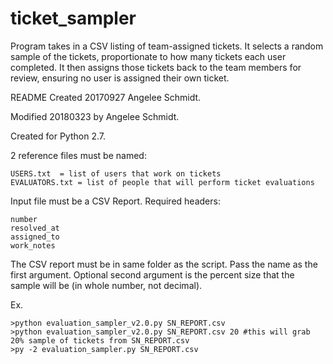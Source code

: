 # ticket_sampler
Program takes in a CSV listing of team-assigned tickets. It selects a random sample of the tickets, proportionate to how many tickets each user completed. It then assigns those tickets back to the team members for review, ensuring no user is assigned their own ticket.

README Created 20170927 Angelee Schmidt.

Modified 20180323 by Angelee Schmidt.

Created for Python 2.7.

2 reference files must be named:
	
	USERS.txt  = list of users that work on tickets 
	EVALUATORS.txt = list of people that will perform ticket evaluations


Input file must be a CSV Report.
Required headers:
	
	number
	resolved_at
	assigned_to
	work_notes


The CSV report must be in same folder as the script. Pass the name as the first argument.
Optional second argument is the percent size that the sample will be (in whole number, not decimal).

Ex.
	
	>python evaluation_sampler_v2.0.py SN_REPORT.csv
	>python evaluation_sampler_v2.0.py SN_REPORT.csv 20 #this will grab 20% sample of tickets from SN_REPORT.csv
	>py -2 evaluation_sampler.py SN_REPORT.csv
